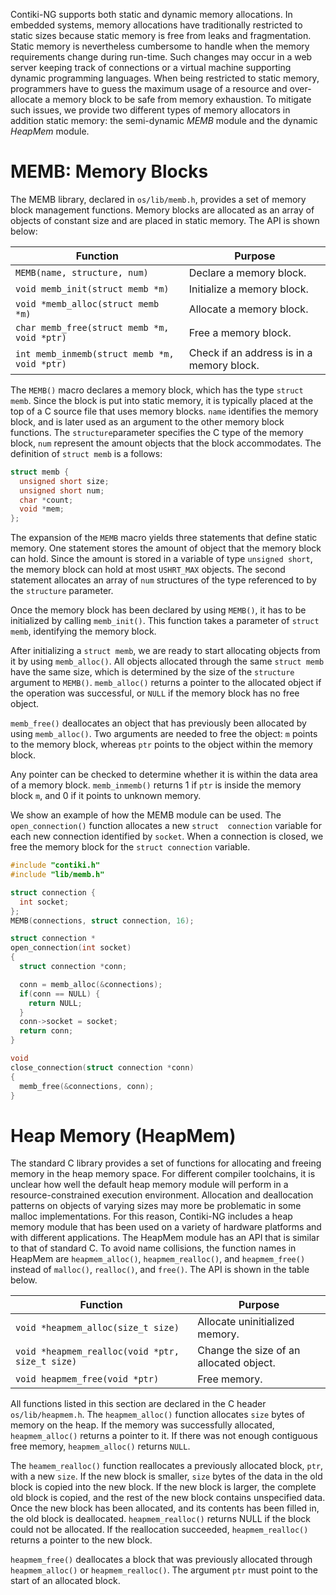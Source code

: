 Contiki-NG supports both static and dynamic memory allocations. In embedded systems, memory allocations have traditionally restricted to static sizes because static memory is free from leaks and fragmentation. Static memory is nevertheless cumbersome to handle when the memory requirements change during run-time. Such changes may occur in a web server keeping track of connections or a virtual machine supporting dynamic programming languages.
When being restricted to static memory, programmers have to guess the maximum usage of a resource and over-allocate a memory block to be safe from memory exhaustion. To mitigate such issues, we provide two different types of memory allocators in addition static memory: the semi-dynamic _MEMB_ module and the dynamic _HeapMem_ module.

# MEMB: Memory Blocks

The MEMB library, declared in `os/lib/memb.h`, provides a set of memory block management functions.  Memory blocks are allocated as an array of objects of constant size and are placed in static memory. The API is shown below:

| Function                                    | Purpose                                   |
|---------------------------------------------|-------------------------------------------|
|`MEMB(name, structure, num)`                 | Declare a memory block.                   |
|`void memb_init(struct memb *m)`             | Initialize a memory block.                |
|`void *memb_alloc(struct memb *m)`           | Allocate a memory block.                  |
|`char memb_free(struct memb *m, void *ptr)`  | Free a memory block.                      |
|`int memb_inmemb(struct memb *m, void *ptr)` | Check if an address is in a memory block. |

The `MEMB()` macro declares a memory block, which has the type `struct memb`. Since the block is put into static memory, it is typically placed at the top of a C source file that uses memory blocks. `name` identifies the memory block, and is later used as an argument to the other memory block functions. The `structure`parameter specifies the C type of the memory block, `num` represent the amount objects that the block accommodates. The definition of `struct memb` is a follows:

```c
struct memb {
  unsigned short size;
  unsigned short num;
  char *count;
  void *mem;
};
```

The expansion of the `MEMB` macro yields three statements that define static memory. One statement stores the amount of object that the memory block can hold. Since the amount is stored in a variable of type `unsigned short`, the memory block can hold at most `USHRT_MAX` objects. The second statement allocates an array of `num` structures of the type referenced to by the `structure` parameter.

Once the memory block has been declared by using `MEMB()`, it has to be initialized by calling `memb_init()`. This function takes a parameter of `struct memb`, identifying the memory block.

After initializing a `struct memb`, we are ready to start allocating objects from it by using `memb_alloc()`. All objects allocated through the same `struct memb` have the same size,  which is determined by the size of the `structure` argument to `MEMB()`. `memb_alloc()` returns a pointer to the allocated object if the operation was  successful, or `NULL` if the memory block has no free object.

`memb_free()` deallocates an object that has previously been allocated by using `memb_alloc()`. Two arguments are needed to free the object: `m` points to the memory block, whereas `ptr` points to the object within the memory block.

Any pointer can be checked to determine whether it is within the data area of a memory block. `memb_inmemb()` returns 1 if `ptr` is inside the memory block `m`, and 0 if it points to unknown memory.

We show an example of how the MEMB module can be used. The `open_connection()` function allocates a new `struct 
connection` variable for each new connection identified by `socket`. When a connection is closed, we free the memory block for the `struct connection` variable.

```c
#include "contiki.h"
#include "lib/memb.h"

struct connection {
  int socket;
};
MEMB(connections, struct connection, 16);

struct connection *
open_connection(int socket)
{
  struct connection *conn;

  conn = memb_alloc(&connections);
  if(conn == NULL) {
    return NULL;
  }
  conn->socket = socket;
  return conn;
}

void
close_connection(struct connection *conn)
{
  memb_free(&connections, conn);
}
```

# Heap Memory (HeapMem)

The standard C library provides a set of functions for allocating and freeing memory in the heap memory space. For different compiler toolchains, it is unclear how well the default heap memory module will perform in a resource-constrained execution environment. Allocation and deallocation patterns on objects of varying sizes may more be problematic in some malloc implementations. For this reason, Contiki-NG includes a heap memory module that has been used on a variety of hardware platforms and with different applications. The HeapMem module has an API that is similar to that of standard C. To avoid name collisions, the function names in HeapMem are `heapmem_alloc()`, `heapmem_realloc()`, and `heapmem_free()` instead of `malloc()`, `realloc()`, and `free()`. The API is shown in the table below.

| Function                                       | Purpose                                 |
|------------------------------------------------|-----------------------------------------|
|`void *heapmem_alloc(size_t size)`              | Allocate uninitialized memory.          |
|`void *heapmem_realloc(void *ptr, size_t size)` | Change the size of an allocated object. |
|`void heapmem_free(void *ptr)`                  | Free memory.                            |

All functions listed  in this section are declared in the C header `os/lib/heapmem.h`. The `heapmem_alloc()` function allocates `size` bytes of memory on the heap. If the memory was successfully allocated, `heapmem_alloc()` returns a 
pointer to it. If there was not enough contiguous free memory, `heapmem_alloc()` returns `NULL`.

The `heamem_realloc()` function reallocates a previously allocated block, `ptr`, with a new `size`. If the new block is smaller, `size` bytes of the data in the old block is copied into the new block. If the new block is larger, the complete old block is copied, and the rest of the new block contains unspecified data. Once the new block has been allocated, and its contents has been filled in, the old block is deallocated. `heapmem_realloc()` returns NULL if the block could not be allocated. If the reallocation succeeded, `heapmem_realloc()` returns a pointer to the new block.

`heapmem_free()` deallocates a block that was previously allocated through `heapmem_alloc()` or `heapmem_realloc()`. The argument `ptr` must point to the start of an allocated block.